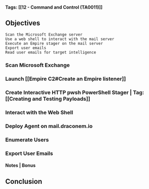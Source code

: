 #### Tags: [[12 - Command and Control (TA0011)]]
## Objectives

    Scan the Microsoft Exchange server
    Use a web shell to interact with the mail server
    Execute an Empire stager on the mail server
    Export user emails
    Read user emails for target intelligence
### Scan Microsoft Exchange


### Launch [[Empire C2#Create an Empire listener]] 


### Create Interactive HTTP pwsh PowerShell Stager | Tag: [[Creating and Testing Payloads]]


### Interact with the Web Shell


### Deploy Agent on mail.draconem.io


### Enumerate Users


### Export User Emails


#### Notes | Bonus


## Conclusion